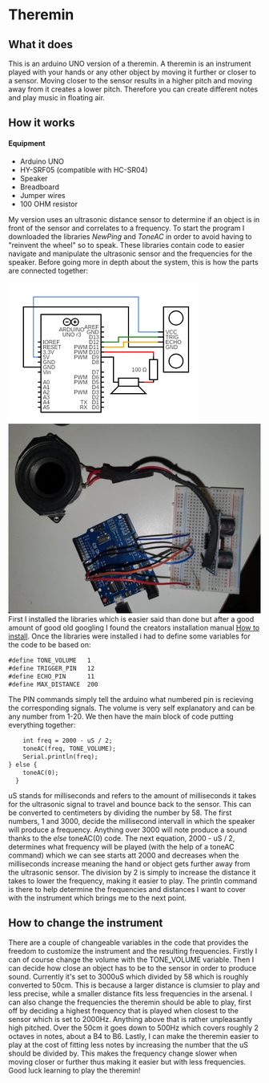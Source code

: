 # Theremin

## What it does
This is an arduino UNO version of a theremin.
A theremin is an instrument played with your hands or any other object by moving it further or closer to a sensor.
Moving closer to the sensor results in a higher pitch and moving away from it creates a lower pitch.
Therefore you can create different notes and play music in floating air.

## How it works
#### Equipment
* Arduino UNO
* HY-SRF05 (compatible with HC-SR04)
* Speaker
* Breadboard
* Jumper wires
* 100 OHM resistor

My version uses an ultrasonic distance sensor to determine if an object is in front of the sensor and correlates to a frequency. To start the program I downloaded the libraries *NewPing* and *ToneAC* in order to avoid having to "reinvent the wheel" so to speak. These libraries contain code to easier navigate and manipulate the ultrasonic sensor and the frequencies for the speaker. Before going more in depth about the system, this is how the parts are connected together:

![Circuit diagram](circuit.png)
![My build](theremin2.jpg)
First I installed the libraries which is easier said than done but after a good amount of good old googling I found the creators installation manual [How to install](https://platformio.org/lib/search?query=owner:teckel12). Once the libraries were installed i had to define some variables for the code to be based on:
```#define TONE_PIN      9
#define TONE_VOLUME   1
#define TRIGGER_PIN   12   
#define ECHO_PIN      11   
#define MAX_DISTANCE  200 
```
The PIN commands simply tell the arduino what numbered pin is recieving the corresponding signals. The volume is very self explanatory and can be any number from 1-20. We then have the main block of code putting everything together:
```  if (1 < uS && uS < 3000) { 
    int freq = 2000 - uS / 2;
    toneAC(freq, TONE_VOLUME);
    Serial.println(freq);
} else {
    toneAC(0); 
  }
```
uS stands for milliseconds and refers to the amount of milliseconds it takes for the ultrasonic signal to travel and bounce back to the sensor. This can be converted to centimeters by dividing the number by 58. The first numbers, 1 and 3000, decide the millisecond intervall in which the speaker will produce a frequency. Anything over 3000 will note produce a sound thanks to the *else* toneAC(0) code. The next equation, 2000 - uS / 2, determines what frequency will be played (with the help of a toneAC command) which we can see starts att 2000 and decreases when the milliseconds increase meaning the hand or object gets further away from the ultrasonic sensor. The division by 2 is simply to increase the distance it takes to lower the frequency, making it easier to play. The printIn command is there to help determine the frequencies and distances I want to cover with the instrument which brings me to the next point.

## How to change the instrument
There are a couple of changeable variables in the code that provides the freedom to customize the instrument and the resulting frequencies. Firstly I can of course change the volume with the TONE_VOLUME variable. Then I can decide how close an object has to be to the sensor in order to produce sound. Currently it's set to 3000uS which divided by 58 which is roughly converted to 50cm. This is because a larger distance is clumsier to play and less precise, while a smaller distance fits less frequencies in the arsenal. I can also change the frequencies the theremin should be able to play, first off by deciding a highest frequency that is played when closest to the sensor which is set to 2000Hz. Anything above that is rather unpleasantly high pitched. Over the 50cm it goes down to 500Hz which covers roughly 2 octaves in notes, about a B4 to B6. Lastly, I can make the theremin easier to play at the cost of fitting less notes by increasing the number that the uS should be divided by. This makes the frequency change slower when moving closer or further thus making it easier but with less frequencies. Good luck learning to play the theremin!